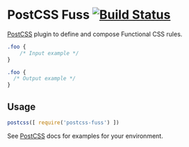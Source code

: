 # PostCSS Fuss [![Build Status][ci-img]][ci]

[PostCSS] plugin to define and compose Functional CSS rules.

[PostCSS]: https://github.com/postcss/postcss
[ci-img]:  https://travis-ci.org/caesarsol/postcss-fuss.svg
[ci]:      https://travis-ci.org/caesarsol/postcss-fuss

```css
.foo {
    /* Input example */
}
```

```css
.foo {
  /* Output example */
}
```

## Usage

```js
postcss([ require('postcss-fuss') ])
```

See [PostCSS] docs for examples for your environment.
